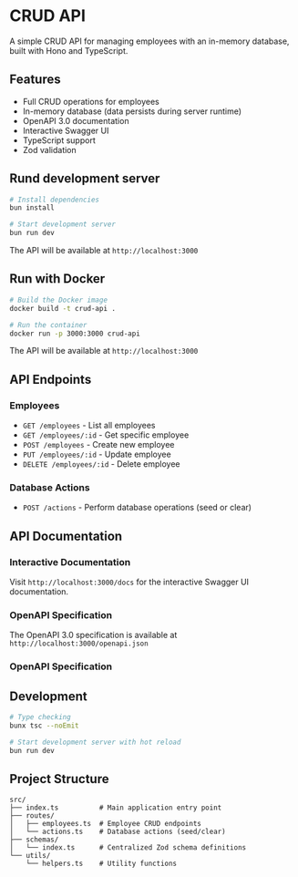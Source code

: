 # CRUD API

A simple CRUD API for managing employees with an in-memory database, built with Hono and TypeScript.

## Features

- Full CRUD operations for employees
- In-memory database (data persists during server runtime)
- OpenAPI 3.0 documentation
- Interactive Swagger UI
- TypeScript support
- Zod validation

## Rund development server

```bash
# Install dependencies
bun install

# Start development server
bun run dev
```

The API will be available at `http://localhost:3000`

## Run with Docker

```bash
# Build the Docker image
docker build -t crud-api .

# Run the container
docker run -p 3000:3000 crud-api
```

The API will be available at `http://localhost:3000`

## API Endpoints

### Employees

- `GET /employees` - List all employees
- `GET /employees/:id` - Get specific employee
- `POST /employees` - Create new employee
- `PUT /employees/:id` - Update employee
- `DELETE /employees/:id` - Delete employee

### Database Actions

- `POST /actions` - Perform database operations (seed or clear)

## API Documentation

### Interactive Documentation

Visit `http://localhost:3000/docs` for the interactive Swagger UI documentation.

### OpenAPI Specification

The OpenAPI 3.0 specification is available at `http://localhost:3000/openapi.json`

### OpenAPI Specification

## Development

```bash
# Type checking
bunx tsc --noEmit

# Start development server with hot reload
bun run dev
```

## Project Structure

```
src/
├── index.ts          # Main application entry point
├── routes/
│   ├── employees.ts  # Employee CRUD endpoints
│   └── actions.ts    # Database actions (seed/clear)
├── schemas/
│   └── index.ts      # Centralized Zod schema definitions
└── utils/
    └── helpers.ts    # Utility functions
```
